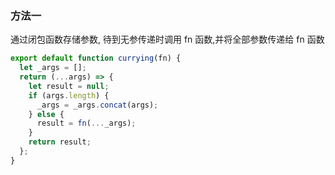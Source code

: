 ### 方法一

通过闭包函数存储参数, 待到无参传递时调用 fn 函数,并将全部参数传递给 fn 函数

```js
export default function currying(fn) {
  let _args = [];
  return (...args) => {
    let result = null;
    if (args.length) {
      _args = _args.concat(args);
    } else {
      result = fn(..._args);
    }
    return result;
  };
}
```

